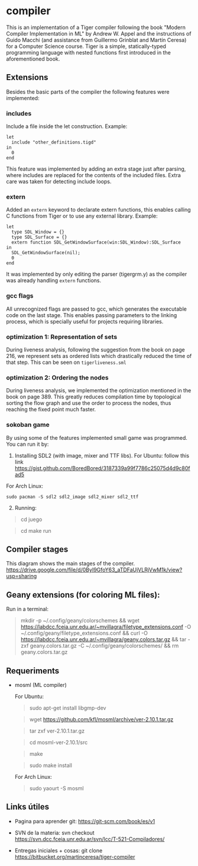 # compiler
This is an implementation of a Tiger compiler following the book "Modern Compiler Implementation in ML" by Andrew W. Appel and the instructions of Guido Macchi (and assistance from Guillermo Grinblat and Martín Ceresa) for a Computer Science course. Tiger is a simple, statically-typed programming language with nested functions first introduced in the aforementioned book.



## Extensions
Besides the basic parts of the compiler the following features were implemented:

### includes
Include a file inside the let construction. Example:
```
let
  include "other_definitions.tigd"
in
  0
end
```
This feature was implemented by adding an extra stage just after parsing, where includes are replaced for the contents of the included files. Extra care was taken for detecting include loops.


### extern
Added an `extern` keyword to declarate extern functions, this enables calling C functions from Tiger or to use any external library. Example:
```
let
  type SDL_Window = {}
  type SDL_Surface = {}
  extern function SDL_GetWindowSurface(win:SDL_Window):SDL_Surface
in
  SDL_GetWindowSurface(nil);
  0
end
```
It was implemented by only editing the parser (tigergrm.y) as the compiler was already handling `extern` functions.


### gcc flags
All unrecognized flags are passed to gcc, which generates the executable code on the last stage. This enables passing parameters to the linking process, which is specially useful for projects requiring libraries.


### optimization 1: Representation of sets
During liveness analysis, following the suggestion from the book on page 216, we represent sets as ordered lists which drastically reduced the time of that step. This can be seen on `tigerliveness.sml`


### optimization 2: Ordering the nodes
During liveness analysis, we implemented the optimization mentioned in the book on page 389. This greatly reduces compilation time by topological sorting the flow graph and use the order to process the nodes, thus reaching the fixed point much faster.


### sokoban game
By using some of the features implemented small game was programmed. You can run it by:
1. Installing SDL2 (with image, mixer and TTF libs).
  For Ubuntu:
    follow this link https://gist.github.com/BoredBored/3187339a99f7786c25075d4d9c80fad5
   
  For Arch Linux:
  
    sudo pacman -S sdl2 sdl2_image sdl2_mixer sdl2_ttf
  
2. Running:
  > cd juego
  
  > cd make run



## Compiler stages
  This diagram shows the main stages of the compiler.
  https://drive.google.com/file/d/0ByI9GfoY63_aTDFaUjVLRjVwM1k/view?usp=sharing



## Geany extensions (for coloring ML files):
Run in a terminal:
>  mkdir -p ~/.config/geany/colorschemes && wget https://labdcc.fceia.unr.edu.ar/~mvillagra/filetype_extensions.conf -O ~/.config/geany/filetype_extensions.conf && curl -O https://labdcc.fceia.unr.edu.ar/~mvillagra/geany.colors.tar.gz && tar -zxf geany.colors.tar.gz -C ~/.config/geany/colorschemes/ && rm geany.colors.tar.gz



## Requeriments
* mosml (ML compiler)

  For Ubuntu:
    > sudo apt-get install libgmp-dev
    
    > wget https://github.com/kfl/mosml/archive/ver-2.10.1.tar.gz
    
    > tar zxf ver-2.10.1.tar.gz
    
    > cd mosml-ver-2.10.1/src
    
    > make
    
    > sudo make install
  
  For Arch Linux:
    > sudo yaourt -S mosml



## Links útiles
* Pagina para aprender git:
  https://git-scm.com/book/es/v1
  
* SVN de la materia:
  svn checkout https://svn.dcc.fceia.unr.edu.ar/svn/lcc/T-521-Compiladores/
  
* Entregas iniciales + cosas:
  git clone https://bitbucket.org/martinceresa/tiger-compiler
